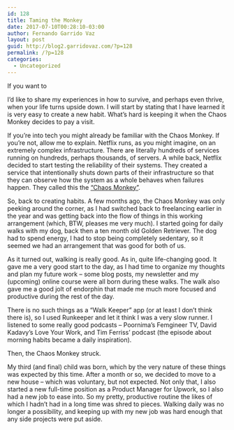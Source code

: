 ```yaml
---
id: 128
title: Taming the Monkey
date: 2017-07-10T00:28:10-03:00
author: Fernando Garrido Vaz
layout: post
guid: http://blog2.garridovaz.com/?p=128
permalink: /?p=128
categories:
  - Uncategorized
---
```

If you want to 

I&#8217;d like to share my experiences in how to survive, and perhaps even thrive, when your life turns upside down. I will start by stating that I have learned it is very easy to create a new habit. What&#8217;s hard is keeping it when the Chaos Monkey decides to pay a visit. 

If you&#8217;re into tech you might already be familiar with the Chaos Monkey. If you&#8217;re not, allow me to explain. Netflix runs, as you might imagine, on an extremely complex infrastructure. There are literally hundreds of services running on hundreds, perhaps thousands, of servers. A while back, Netflix decided to start testing the reliability of their systems. They created a service that intentionally shuts down parts of their infrastructure so that they can observe how the system as a whole behaves when failures happen. They called this the [&#8220;Chaos Monkey&#8221;](http://techblog.netflix.com/2012/07/chaos-monkey-released-into-wild.html).

So, back to creating habits. A few months ago, the Chaos Monkey was only peeking around the corner, as I had switched back to freelancing earlier in the year and was getting back into the flow of things in this working arrangement (which, BTW, pleases me very much). I started going for daily walks with my dog, back then a ten month old Golden Retriever. The dog had to spend energy, I had to stop being completely sedentary, so it seemed we had an arrangement that was good for both of us.

As it turned out, walking is really good. As in, quite life-changing good. It gave me a very good start to the day, as I had time to organize my thoughts and plan my future work &#8211; some blog posts, my newsletter and my (upcoming) online course were all born during these walks. The walk also gave me a good jolt of endorphin that made me much more focused and productive during the rest of the day. 

There is no such things as a &#8220;Walk Keeper&#8221; app (or at least I don&#8217;t think there is), so I used Runkeeper and let it think I was a very slow runner. I listened to some really good podcasts &#8211; Poornima&#8217;s Femgineer TV, David Kadavy&#8217;s Love Your Work, and Tim Ferriss&#8217; podcast (the episode about morning habits became a daily inspiration).

Then, the Chaos Monkey struck.

My third (and final) child was born, which by the very nature of these things was expected by this time. After a month or so, we decided to move to a new house &#8211; which was voluntary, but not expected. Not only that, I also started a new full-time position as a Product Manager for Upwork, so I also had a new job to ease into. So my pretty, productive routine the likes of which I hadn&#8217;t had in a long time was shred to pieces. Walking daily was no longer a possibility, and keeping up with my new job was hard enough that any side projects were put aside.